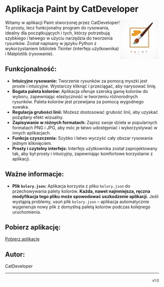 # Aplikacja Paint by CatDeveloper

<img src="Paint_ico.png" align="right" width="128">

Witamy w aplikacji Paint stworzonej przez CatDeveloper! To prosty, lecz funkcjonalny program do rysowania, idealny dla początkujących i tych, którzy potrzebują szybkiego i łatwego w użyciu narzędzia do tworzenia rysunków.  Został napisany w języku Python z wykorzystaniem bibliotek Tkinter (interfejs użytkownika) i Matplotlib (rysowanie).


## Funkcjonalność:

* **Intuicyjne rysowanie:** Tworzenie rysunków za pomocą myszki jest proste i intuicyjne.  Wystarczy kliknąć i przeciągać, aby narysować linię.
* **Bogata paleta kolorów:** Aplikacja oferuje szeroką gamę kolorów do wyboru, zapewniając elastyczność w tworzeniu różnorodnych rysunków.  Paleta kolorów jest przewijana za pomocą wygodnego suwaka.
* **Regulacja grubości linii:** Możesz dostosować grubość linii, aby uzyskać pożądany efekt wizualny.
* **Zapisywanie w różnych formatach:**  Zapisz swoje dzieła w popularnych formatach PNG i JPG, aby móc je łatwo udostępniać i wykorzystywać w innych aplikacjach.
* **Funkcja czyszczenia:**  Szybko i łatwo wyczyść cały obszar rysowania jednym kliknięciem.
* **Prosty i czytelny interfejs:**  Interfejs użytkownika został zaprojektowany tak, aby był prosty i intuicyjny, zapewniając komfortowe korzystanie z aplikacji.


## Ważne informacje:

* **Plik `kolory.json`:** Aplikacja korzysta z pliku `kolory.json` do przechowywania palety kolorów.  **Każda, nawet najmniejsza, ręczna modyfikacja tego pliku może spowodować uszkodzenie aplikacji.** Jeśli wystąpią problemy, usuń plik `kolory.json` – aplikacja automatycznie wygeneruje nowy plik z domyślną paletą kolorów podczas kolejnego uruchomienia.

## Pobierz aplikację:

[Pobierz aplikację](https://www.dropbox.com/scl/fo/h7svuj973ey5jd2j3as2w/ANGB-UX-fK9evV_axhd43IY?rlkey=rn7vrwyg0t98aklkphc9og36f&st=88cbzlr6&dl=0)



## Autor:

CatDeveloper


---
<div align="right">
  <small>v1.0</small>
</div>
